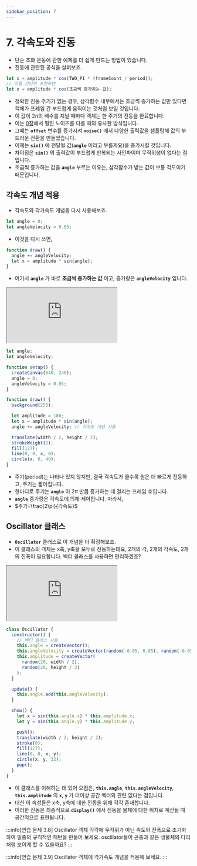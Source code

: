 ```yaml
---
sidebar_position: 7
---
```


# 7. 각속도와 진동

- 단순 조화 운동에 관한 예제를 더 쉽게 만드는 방법이 있습니다.
- 진동에 관련된 공식을 살펴보죠.

```js
let x = amplitude * cos(TWO_PI * (frameCount / period));
// 이를 간단히 표현하면
let x = amplitude * cos(조금씩 증가하는 값);
```

- 정확한 진동 주기가 없는 경우, 삼각함수 내부에서는 조금씩 증가하는 값만 있다면 객체가 프레임 간 부드럽게 움직이는 것처럼 보일 것입니다.
- 이 값이 $2\pi$의 배수를 지날 때마다 객체는 한 주기의 진동을 완료합니다.
- 이는 [0장](../ch0/6-perlin-noise.md)에서 펄린 노이즈를 다룰 때와 유사한 방식입니다.
- 그때는 **`offset`** 변수를 증가시켜 **`noise()`** 에서 다양한 출력값을 샘플링해 값의 부드러운 전환을 만들었습니다.
- 이제는 **`sin()`** 에 전달될 값(**`angle`** 이라고 부를게요)을 증가시킬 것입니다.
- 차이점은 **`sin()`** 의 출력값이 부드럽게 반복되는 사인파이며 무작위성이 없다는 점입니다.
- 조금씩 증가하는 값을 **`angle`** 부르는 이유는, 삼각함수가 받는 값이 보통 각도이기 때문입니다.

## 각속도 개념 적용

- 각속도와 각가속도 개념을 다시 사용해보죠.

```js
let angle = 0;
let angleVelocity = 0.05;
```

- 이것을 다시 쓰면,

```js
function draw() {
  angle += angleVelocity;
  let x = amplitude * sin(angle);
}
```

- 여기서 **`angle`** 가 바로 **조금씩 증가하는 값** 이고, 증가량은 **`angleVelocity`** 입니다.

<iframe class="editor" src="https://editor.p5js.org/urbanscratcher/full/ZtfSaA2Nb"></iframe>

```js
let angle;
let angleVelocity;

function setup() {
  createCanvas(640, 240);
  angle = 0;
  angleVelocity = 0.05;
}

function draw() {
  background(255);

  let amplitude = 100;
  let x = amplitude * sin(angle);
  angle += angleVelocity; // 각속도 개념 사용

  translate(width / 2, height / 2);
  strokeWeight(2);
  fill(127);
  line(0, 0, x, 0);
  circle(x, 0, 40);
}
```

- 주기(period)는 나타나 있지 않지만, 결국 각속도가 클수록 원은 더 빠르게 진동하고, 주기는 짧아집니다.
- 한마디로 주기는 **`angle`** 이 $2\pi$ 만큼 증가하는 데 걸리는 프레임 수입니다.
- **`angle`** 증가량은 각속도에 의해 제어됩니다. 따라서,
- $주기=\frac{2\pi}{각속도}$

## Oscillator 클래스

- **`Oscillator`** 클래스로 이 개념을 더 확장해보죠.
- 이 클래스의 객체는 x축, y축을 모두로 진동하는데요, 2개의 각, 2개의 각속도, 2개의 진폭이 필요합니다. 벡터 클래스를 사용하면 편리하겠죠?

<iframe class="editor" src="https://editor.p5js.org/urbanscratcher/full/G3k8QjBXo"></iframe>

```js
class Oscillator {
  constructor() {
    // 벡터 클래스 사용
    this.angle = createVector();
    this.angleVelocity = createVector(random(-0.05, 0.05), random(-0.05, 0.05));
    this.amplitude = createVector(
      random(20, width / 2),
      random(20, height / 2)
    );
  }

  update() {
    this.angle.add(this.angleVelocity);
  }

  show() {
    let x = sin(this.angle.x) * this.amplitude.x;
    let y = sin(this.angle.y) * this.amplitude.y;

    push();
    translate(width / 2, height / 2);
    stroke(0);
    fill(127);
    line(0, 0, x, y);
    circle(x, y, 32);
    pop();
  }
}
```

- 이 클래스를 이해하는 데 있어 요점은, **`this.angle`**, **`this.angleVelocity`**, **`this.amplitude`** 의 **`x`**, **`y`** 가 더이상 공간 벡터와 관련 없다는 점입니다.
- 대신 이 속성들은 x축, y축에 대한 진동을 위해 각각 존재합니다.
- 이러한 진동은 최종적으로 **`display()`** 에서 진동을 물체에 대한 위치로 계산될 때 공간적으로 표현됩니다.

:::info[연습 문제 3.8]
Oscillator 객체 각각에 무작위가 아닌 속도와 진폭으로 초기화하여 일종의 규칙적인 패턴을 만들어 보세요. oscillator들이 곤충과 같은 생물체의 다리처럼 보이게 할 수 있을까요?
:::

:::info[연습 문제 3.9]
Oscillator 객체에 각가속도 개념을 적용해 보세요.
:::
